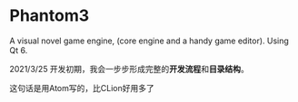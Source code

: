 # Phantom3
A visual novel game engine, (core engine and a handy game editor).
Using Qt 6.

2021/3/25
开发初期，我会一步步形成完整的**开发流程**和**目录结构**。

这句话是用Atom写的，比CLion好用多了
